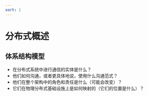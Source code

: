 ```yaml
---
sort: 1
---
```

# 分布式概述
## 体系结构模型
- 在分布式系统中进行通信的实体是什么？
- 他们如何沟通，或者更具体地说，使用什么沟通范式？
- 他们在整个架构中的角色和责任是什么（可能会改变）？
- 它们在物理分布式基础设施上是如何映射的（它们的位置是什么）？

